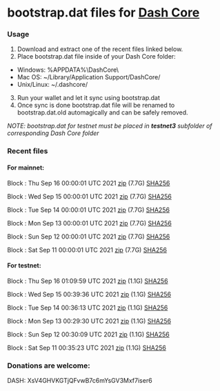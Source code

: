# bootstrap.dat files for [Dash Core](https://github.com/dashpay/dash)

### Usage

1. Download and extract one of the recent files linked below.
2. Place bootstrap.dat file inside of your Dash Core folder:
 - Windows: %APPDATA%\DashCore\
 - Mac OS: ~/Library/Application Support/DashCore/
 - Unix/Linux: ~/.dashcore/
3. Run your wallet and let it sync using bootstrap.dat
4. Once sync is done bootstrap.dat file will be renamed to bootstrap.dat.old automagically and can be safely removed.

_NOTE: bootstrap.dat for testnet must be placed in **testnet3** subfolder of corresponding Dash Core folder_

### Recent files

#### For mainnet:

Block [](https://insight.dash.org/insight/block/): Thu Sep 16 00:00:01 UTC 2021 [zip](https://dash-bootstrap.ams3.digitaloceanspaces.com/mainnet/2021-09-16/bootstrap.dat.zip) (7.7G) [SHA256](https://dash-bootstrap.ams3.digitaloceanspaces.com/mainnet/2021-09-16/sha256.txt)

Block [](https://insight.dash.org/insight/block/): Wed Sep 15 00:00:01 UTC 2021 [zip](https://dash-bootstrap.ams3.digitaloceanspaces.com/mainnet/2021-09-15/bootstrap.dat.zip) (7.7G) [SHA256](https://dash-bootstrap.ams3.digitaloceanspaces.com/mainnet/2021-09-15/sha256.txt)

Block [](https://insight.dash.org/insight/block/): Tue Sep 14 00:00:01 UTC 2021 [zip](https://dash-bootstrap.ams3.digitaloceanspaces.com/mainnet/2021-09-14/bootstrap.dat.zip) (7.7G) [SHA256](https://dash-bootstrap.ams3.digitaloceanspaces.com/mainnet/2021-09-14/sha256.txt)

Block [](https://insight.dash.org/insight/block/): Mon Sep 13 00:00:01 UTC 2021 [zip](https://dash-bootstrap.ams3.digitaloceanspaces.com/mainnet/2021-09-13/bootstrap.dat.zip) (7.7G) [SHA256](https://dash-bootstrap.ams3.digitaloceanspaces.com/mainnet/2021-09-13/sha256.txt)

Block [](https://insight.dash.org/insight/block/): Sun Sep 12 00:00:01 UTC 2021 [zip](https://dash-bootstrap.ams3.digitaloceanspaces.com/mainnet/2021-09-12/bootstrap.dat.zip) (7.7G) [SHA256](https://dash-bootstrap.ams3.digitaloceanspaces.com/mainnet/2021-09-12/sha256.txt)

Block [](https://insight.dash.org/insight/block/): Sat Sep 11 00:00:01 UTC 2021 [zip](https://dash-bootstrap.ams3.digitaloceanspaces.com/mainnet/2021-09-11/bootstrap.dat.zip) (7.7G) [SHA256](https://dash-bootstrap.ams3.digitaloceanspaces.com/mainnet/2021-09-11/sha256.txt)


#### For testnet:

Block [](https://testnet-insight.dashevo.org/insight/block/): Thu Sep 16 01:09:59 UTC 2021 [zip](https://dash-bootstrap.ams3.digitaloceanspaces.com/testnet/2021-09-16/bootstrap.dat.zip) (1.1G) [SHA256](https://dash-bootstrap.ams3.digitaloceanspaces.com/testnet/2021-09-16/sha256.txt)

Block [](https://testnet-insight.dashevo.org/insight/block/): Wed Sep 15 00:39:36 UTC 2021 [zip](https://dash-bootstrap.ams3.digitaloceanspaces.com/testnet/2021-09-15/bootstrap.dat.zip) (1.1G) [SHA256](https://dash-bootstrap.ams3.digitaloceanspaces.com/testnet/2021-09-15/sha256.txt)

Block [](https://testnet-insight.dashevo.org/insight/block/): Tue Sep 14 00:36:13 UTC 2021 [zip](https://dash-bootstrap.ams3.digitaloceanspaces.com/testnet/2021-09-14/bootstrap.dat.zip) (1.1G) [SHA256](https://dash-bootstrap.ams3.digitaloceanspaces.com/testnet/2021-09-14/sha256.txt)

Block [](https://testnet-insight.dashevo.org/insight/block/): Mon Sep 13 00:29:30 UTC 2021 [zip](https://dash-bootstrap.ams3.digitaloceanspaces.com/testnet/2021-09-13/bootstrap.dat.zip) (1.1G) [SHA256](https://dash-bootstrap.ams3.digitaloceanspaces.com/testnet/2021-09-13/sha256.txt)

Block [](https://testnet-insight.dashevo.org/insight/block/): Sun Sep 12 00:30:09 UTC 2021 [zip](https://dash-bootstrap.ams3.digitaloceanspaces.com/testnet/2021-09-12/bootstrap.dat.zip) (1.1G) [SHA256](https://dash-bootstrap.ams3.digitaloceanspaces.com/testnet/2021-09-12/sha256.txt)

Block [](https://testnet-insight.dashevo.org/insight/block/): Sat Sep 11 00:35:23 UTC 2021 [zip](https://dash-bootstrap.ams3.digitaloceanspaces.com/testnet/2021-09-11/bootstrap.dat.zip) (1.1G) [SHA256](https://dash-bootstrap.ams3.digitaloceanspaces.com/testnet/2021-09-11/sha256.txt)


### Donations are welcome:

DASH: XsV4GHVKGTjQFvwB7c6mYsGV3Mxf7iser6
